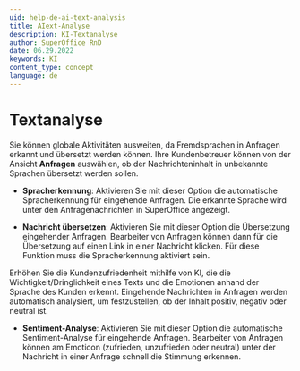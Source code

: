 ```yaml
---
uid: help-de-ai-text-analysis
title: AIext-Analyse
description: KI-Textanalyse
author: SuperOffice RnD
date: 06.29.2022
keywords: KI
content_type: concept
language: de
---
```


# Textanalyse

Sie können globale Aktivitäten ausweiten, da Fremdsprachen in Anfragen erkannt und übersetzt werden können. Ihre Kundenbetreuer können von der Ansicht **Anfragen** auswählen, ob der Nachrichteninhalt in unbekannte Sprachen übersetzt werden sollen.

* **Spracherkennung**: Aktivieren Sie mit dieser Option die automatische Spracherkennung für eingehende Anfragen. Die erkannte Sprache wird unter den Anfragenachrichten in SuperOffice angezeigt.

* **Nachricht übersetzen**: Aktivieren Sie mit dieser Option die Übersetzung eingehender Anfragen. Bearbeiter von Anfragen können dann für die Übersetzung auf einen Link in einer Nachricht klicken. Für diese Funktion muss die Spracherkennung aktiviert sein.

Erhöhen Sie die Kundenzufriedenheit mithilfe von KI, die die Wichtigkeit/Dringlichkeit eines Texts und die Emotionen anhand der Sprache des Kunden erkennt. Eingehende Nachrichten in Anfragen werden automatisch analysiert, um festzustellen, ob der Inhalt positiv, negativ oder neutral ist.

* **Sentiment-Analyse**: Aktivieren Sie mit dieser Option die automatische Sentiment-Analyse für eingehende Anfragen. Bearbeiter von Anfragen können am Emoticon (zufrieden, unzufrieden oder neutral) unter der Nachricht in einer Anfrage schnell die Stimmung erkennen.
